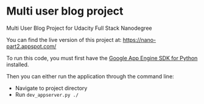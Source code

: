 # Multi user blog project
Multi User Blog Project for Udacity Full Stack Nanodegree

You can find the live version of this project at: https://nano-part2.appspot.com/

To run this code, you must first have the [Google App Engine SDK for Python](https://cloud.google.com/appengine/downloads) installed.


Then you can either run the application through the command line: 
  - Navigate to project directory
  - Run `dev_appserver.py ./`

